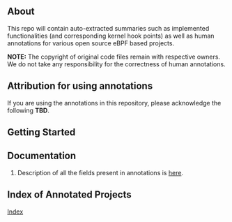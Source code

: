 ## About
This repo will contain auto-extracted summaries such as implemented functionalities (and corresponding kernel hook points) as well as human annotations for various open source eBPF based projects.

**NOTE:** The copyright of original code files remain with respective owners. We do not take any responsibility for the correctness of human annotations. 

## Attribution for using annotations
If you are using the annotations in this repository, please acknowledge the following **TBD**.

## Getting Started

## Documentation
1. Description of all the fields present in annotations is [here](https://github.com/eBPFDevSecTools/annotations-tools/blob/main/assets/templates/human_annotations-schema.json).

## Index of Annotated Projects
[Index](index.md)